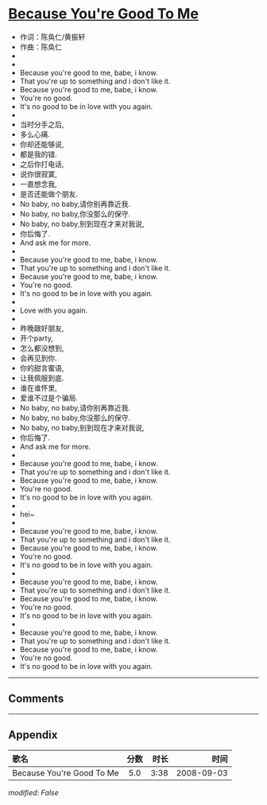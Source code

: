 # [Because You're Good To Me](https://music.163.com/song?id=409941755)

* 作词：陈奂仁/黄振轩
* 作曲：陈奂仁
*
*
* Because you're good to me, babe, i know.
* That you're up to something and i don't like it.
* Because you're good to me, babe, i know.
* You're no good.
* It's no good to be in love with you again.
* 
* 当时分手之后,
* 多么心痛.
* 你却还能够说,
* 都是我的错.
* 之后你打电话,
* 说你很寂寞,
* 一直想念我,
* 是否还能做个朋友.
* No baby, no baby,请你别再靠近我.
* No baby, no baby,你没那么的保守.
* No baby, no baby,别到现在才来对我说,
* 你后悔了.
* And ask me for more.
* 
* Because you're good to me, babe, i know.
* That you're up to something and i don't like it.
* Because you're good to me, babe, i know.
* You're no good.
* It's no good to be in love with you again.
* 
* Love with you again.
* 
* 昨晚跟好朋友,
* 开个party,
* 怎么都没想到,
* 会再见到你.
* 你的甜言蜜语,
* 让我佩服到底.
* 谁在谁怀里,
* 爱谁不过是个骗局.
* No baby, no baby,请你别再靠近我.
* No baby, no baby,你没那么的保守.
* No baby, no baby,别到现在才来对我说,
* 你后悔了.
* And ask me for more.
* 
* Because you're good to me, babe, i know.
* That you're up to something and i don't like it.
* Because you're good to me, babe, i know.
* You're no good.
* It's no good to be in love with you again.
* 
* hei~
* 
* Because you're good to me, babe, i know.
* That you're up to something and i don't like it.
* Because you're good to me, babe, i know.
* You're no good.
* It's no good to be in love with you again.
* 
* Because you're good to me, babe, i know.
* That you're up to something and i don't like it.
* Because you're good to me, babe, i know.
* You're no good.
* It's no good to be in love with you again.
* 
* Because you're good to me, babe, i know.
* That you're up to something and i don't like it.
* Because you're good to me, babe, i know.
* You're no good.
* It's no good to be in love with you again.


---

## Comments


---

## Appendix

|歌名|分数|时长|时间|
|:---|:---:|---:|---:|
|Because You're Good To Me|5.0|3:38|2008-09-03

*modified: False*